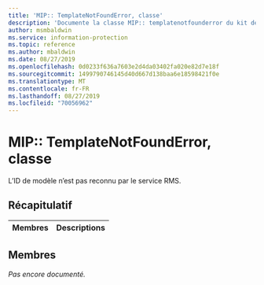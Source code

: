 ```yaml
---
title: 'MIP:: TemplateNotFoundError, classe'
description: 'Documente la classe MIP:: templatenotfounderror du kit de développement logiciel (SDK) Microsoft Information Protection (MIP).'
author: msmbaldwin
ms.service: information-protection
ms.topic: reference
ms.author: mbaldwin
ms.date: 08/27/2019
ms.openlocfilehash: 0d0233f636a7603e2d4da03402fa020e82d7e18f
ms.sourcegitcommit: 1499790746145d40d667d138baa6e18598421f0e
ms.translationtype: MT
ms.contentlocale: fr-FR
ms.lasthandoff: 08/27/2019
ms.locfileid: "70056962"
---
```

# <a name="class-miptemplatenotfounderror"></a>MIP:: TemplateNotFoundError, classe 
L’ID de modèle n’est pas reconnu par le service RMS.
  
## <a name="summary"></a>Récapitulatif
 Membres                        | Descriptions                                
--------------------------------|---------------------------------------------
  
## <a name="members"></a>Membres
_Pas encore documenté._
